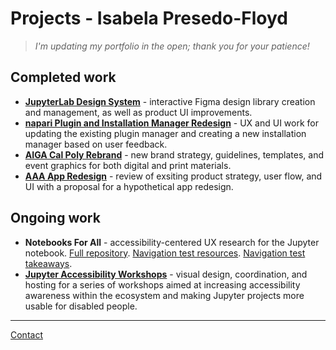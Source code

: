 # Projects - Isabela Presedo-Floyd

> *I'm updating my portfolio in the open; thank you for your patience!*

## Completed work

- [**JupyterLab Design System**](https://www.behance.net/gallery/154479309/JupyterLab-Design-System) - interactive Figma design library creation and management, as well as product UI improvements.
- [**napari Plugin and Installation Manager Redesign**](https://www.behance.net/gallery/158842693/napari-viewer-Plugin-and-Installation-Managers) - UX and UI work for updating the existing plugin manager and creating a new installation manager based on user feedback.
- [**AIGA Cal Poly Rebrand**](https://www.behance.net/gallery/96067143/AIGA-Cal-Poly-Rebrand) - new brand strategy, guidelines, templates, and event graphics for both digital and print materials.
- [**AAA App Redesign**](https://www.behance.net/gallery/74520967/AAA-App-Redesign-UX-and-UI) - review of exsiting product strategy, user flow, and UI with a proposal for a hypothetical app redesign.

## Ongoing work 

- **Notebooks For All** - accessibility-centered UX research for the Jupyter notebook. [Full repository](https://github.com/Iota-School/notebooks-for-all). [Navigation test resources](https://github.com/Iota-School/notebooks-for-all/pull/26). [Navigation test takeaways](https://github.com/Iota-School/notebooks-for-all/issues?q=is%3Aissue+is%3Aopen+label%3A%22test+1%3A+navigation%22).
- [**Jupyter Accessibility Workshops**](https://github.com/Quansight-Labs/jupyter-accessibility-workshops#readme) - visual design, coordination, and hosting for a series of workshops aimed at increasing accessibility awareness within the ecosystem and making Jupyter projects more usable for disabled people.

---

[Contact](contact.md)